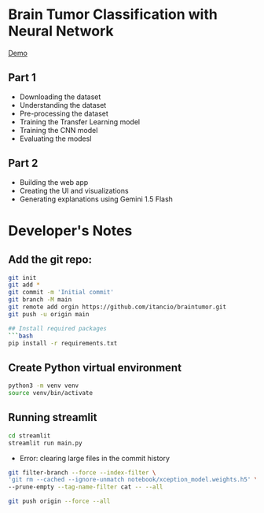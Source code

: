 # Brain Tumor Classification with Neural Network

[Demo]()

## Part 1

- Downloading the dataset
- Understanding the dataset
- Pre-processing the dataset
- Training the Transfer Learning model
- Training the CNN model
- Evaluating the modesl

## Part 2

- Building the web app
- Creating the UI and visualizations
- Generating explanations using Gemini 1.5 Flash

# Developer's Notes

## Add the git repo:

````bash
git init
git add *
git commit -m 'Initial commit'
git branch -M main
git remote add orgin https://github.com/itancio/braintumor.git
git push -u origin main

## Install required packages
```bash
pip install -r requirements.txt
````

## Create Python virtual environment

```bash
python3 -m venv venv
source venv/bin/activate
```

## Running streamlit

```bash
cd streamlit
streamlit run main.py
```

* Error: clearing large files in the commit history
```bash
git filter-branch --force --index-filter \
'git rm --cached --ignore-unmatch notebook/xception_model.weights.h5' \
--prune-empty --tag-name-filter cat -- --all

git push origin --force --all
```
